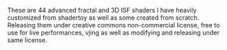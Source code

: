 These are 44 advanced fractal and 3D ISF shaders I have heavily customized from shadertoy as well as some created from scratch. Releasing them under creative commons non-commercial license, free to use for live performances, vjing as well as modifying and releasing under same license.

